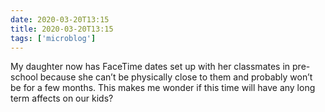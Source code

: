 ```yaml
---
date: 2020-03-20T13:15
title: 2020-03-20T13:15
tags: ['microblog']
---
```


My daughter now has FaceTime dates set up with her classmates in pre-school because she can’t be physically close to them and probably won’t be for a few months. This makes me wonder if this time will have any long term affects on our kids?
